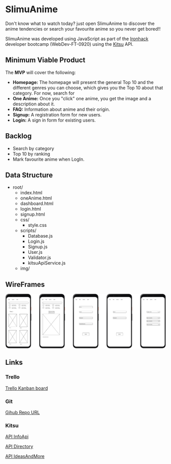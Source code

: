 # SlimuAnime

Don't know what to watch today? just open SlimuAnime to discover the anime tendencies or search your favourite anime so you never get bored!!  

SlimuAnime was developed using JavaScript as part of the [Ironhack](https://www.ironhack.com/) developer bootcamp (WebDev-FT-0920) using the [Kitsu](https://kitsu.io/explore/anime) API.

## Minimum Viable Product

The **MVP** will cover the following:

- **Homepage:** The homepage will present the general Top 10 and the different genres you can choose, which gives you the Top 10 about that category.	For now, search for 
- **One Anime:** Once you "click" one anime, you get the image and a description about it.
- **FAQ:** Information about anime and their origin.
- **Signup:** A registration form for new users.
- **Login:** A sign in form for existing users.

## Backlog

- Search by category
- Top 10 by ranking
- Mark favourite anime when LogIn.

## Data Structure

- root/
  - index.html
  - oneAnime.html
  - dashboard.html
  - login.html
  - signup.html
  - css/
    - style.css
  - scripts/
    - Database.js
    - Login.js
    - Signup.js
    - User.js
    - Validator.js
    - kitsuApiService.js
  - img/
    



## WireFrames	
<img src="./img/Screenshot 2020-10-09 at 18.26.43.png"/>


## Links

### Trello

[Trello Kanban board](https://trello.com/b/oBgfbMbC/projecte-n-1-ironhack)

### Git

[Gihub Repo URL](https://github.com/Lexirem/Project-1.git)

### Kitsu

[API InfoApi](https://github.com/pheyvaer/kitsu-tutorial/blob/master/index.md)

[API Directory](https://kitsu.io/api/edge/anime)

[API IdeasAndMore](https://github.com/hummingbird-me)